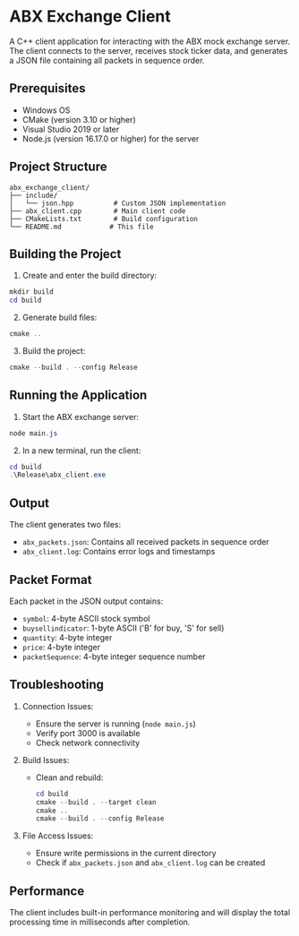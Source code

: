 # ABX Exchange Client

A C++ client application for interacting with the ABX mock exchange server. The client connects to the server, receives stock ticker data, and generates a JSON file containing all packets in sequence order.

## Prerequisites

- Windows OS
- CMake (version 3.10 or higher)
- Visual Studio 2019 or later
- Node.js (version 16.17.0 or higher) for the server

## Project Structure

```
abx_exchange_client/
├── include/
│   └── json.hpp          # Custom JSON implementation
├── abx_client.cpp        # Main client code
├── CMakeLists.txt        # Build configuration
└── README.md            # This file
```

## Building the Project

1. Create and enter the build directory:
```powershell
mkdir build
cd build
```

2. Generate build files:
```powershell
cmake ..
```

3. Build the project:
```powershell
cmake --build . --config Release
```

## Running the Application

1. Start the ABX exchange server:
```powershell
node main.js
```

2. In a new terminal, run the client:
```powershell
cd build
.\Release\abx_client.exe
```

## Output

The client generates two files:
- `abx_packets.json`: Contains all received packets in sequence order
- `abx_client.log`: Contains error logs and timestamps

## Packet Format

Each packet in the JSON output contains:
- `symbol`: 4-byte ASCII stock symbol
- `buysellindicator`: 1-byte ASCII ('B' for buy, 'S' for sell)
- `quantity`: 4-byte integer
- `price`: 4-byte integer
- `packetSequence`: 4-byte integer sequence number

## Troubleshooting

1. Connection Issues:
   - Ensure the server is running (`node main.js`)
   - Verify port 3000 is available
   - Check network connectivity

2. Build Issues:
   - Clean and rebuild:
     ```powershell
     cd build
     cmake --build . --target clean
     cmake ..
     cmake --build . --config Release
     ```

3. File Access Issues:
   - Ensure write permissions in the current directory
   - Check if `abx_packets.json` and `abx_client.log` can be created

## Performance

The client includes built-in performance monitoring and will display the total processing time in milliseconds after completion. 